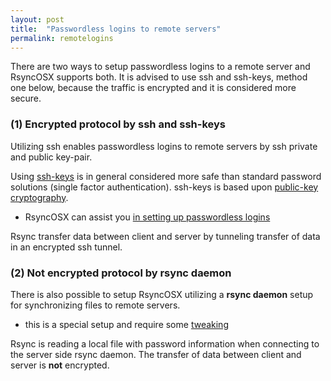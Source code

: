 ```yaml
---
layout: post
title:  "Passwordless logins to remote servers"
permalink: remotelogins
---
```

There are two ways to setup passwordless logins to a remote server and RsyncOSX supports both. It is advised to use ssh and ssh-keys, method one below, because the traffic is encrypted and it is considered more secure.

### (1) Encrypted protocol by ssh and ssh-keys

Utilizing ssh enables passwordless logins to remote servers by ssh private and public key-pair.

Using [ssh-keys](https://wiki.archlinux.org/index.php/SSH_keys) is in general considered more safe than standard password solutions (single factor authentication). ssh-keys is based upon [public-key cryptography](https://en.wikipedia.org/wiki/Public-key_cryptography).

- RsyncOSX can assist you [in setting up passwordless logins](/ssh)

Rsync transfer data between client and server by tunneling transfer of data in an encrypted ssh tunnel.

### (2) Not encrypted protocol by rsync daemon

There is also possible to setup RsyncOSX utilizing a **rsync daemon** setup for synchronizing files to remote servers.

- this is a special setup and require some [tweaking](/rsyncdaemon)

Rsync is reading a local file with password information when connecting to the server side rsync daemon. The transfer of data between client and server is **not** encrypted.
